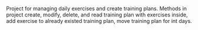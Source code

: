 Project for managing daily exercises and create training plans.
Methods in project create, modify, delete, and read training plan with exercises inside,
add exercise to already existed training plan, move training plan for int days.
